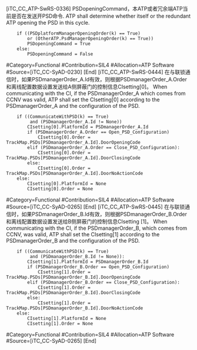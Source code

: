 ﻿
[iTC_CC_ATP-SwRS-0336]
PSDopeningCommand，本ATP或者冗余端ATP当前是否在发送开PSD命令.
ATP shall determine whether itself or the redundant ATP opening the PSD in this cycle.
```
	if ((PSDplatformManagerOpeningOrder(k) == True)
	    or (OtherATP.PsdManagerOpeningOrder(k) == True))
	    PSDopeningCommand = True
	else:
	    PSDopeningCommand = False
```
\#Category=Functional
\#Contribution=SIL4
\#Allocation=ATP Software
\#Source=[iTC_CC-SyAD-0230]
[End]
[iTC_CC_ATP-SwRS-0444]
在与联锁通信时，如果PSDmanagerOrder_A.Id有效，则根据PSDmanagerOrder_A.Order和离线配置数据设置发送给A侧屏蔽门的控制信息CIsetting[0]。
When communicating with the CI, if the PSDmanagerOrder_A which comes from CCNV was valid, ATP shall set the CIsetting[0] according to the PSDmanagerOrder_A and the configuration of the PSD.
```
	if ((CommunicateWithPSD(k) == True)
	     and (PSDmanagerOrder_A.Id != None))
	    CIsetting[0].PlatformId = PSDmanagerOrder_A.Id
	    if (PSDmanagerOrder_A.Order == Open_PSD_Configuration)
	        CIsetting[0].Order = TrackMap.PSDs[PSDmanagerOrder_A.Id].DoorOpeningCode
	    elif (PSDmanagerOrder_A.Order == Close_PSD_Configuration):
	        CIsetting[0].Order = TrackMap.PSDs[PSDmanagerOrder_A.Id].DoorClosingCode
	    else:
	        CIsetting[0].Order = TrackMap.PSDs[PSDmanagerOrder_A.Id].DoorNoActionCode
	else:
	    CIsetting[0].PlatformId = None
	    CIsetting[0].Order = None
```
\#Category=Functional
\#Contribution=SIL4
\#Allocation=ATP Software
\#Source=[iTC_CC-SyAD-0265]
[End]
[iTC_CC_ATP-SwRS-0445]
在与联锁通信时，如果PSDmanagerOrder_B.Id有效，则根据PSDmanagerOrder_B.Order和离线配置数据设置发送给B侧屏蔽门的控制信息CIsetting [1]。
When communicating with the CI, if the PSDmanagerOrder_B, which comes from CCNV, was valid, ATP shall set the CIsetting[1] according to the PSDmanagerOrder_B and the configuration of the PSD.
```
	if ((CommunicateWithPSD(k) == True)
	     and (PSDmanagerOrder_B.Id != None)):
	    CIsetting[1].PlatformId = PSDmanagerOrder_B.Id
	    if (PSDmanagerOrder_B.Order == Open_PSD_Configuration)
	        CIsetting[1].Order = TrackMap.PSDs[PSDmanagerOrder_B.Id].DoorOpeningCode
	    elif (PSDmanagerOrder_B.Order == Close_PSD_Configuration):
	        CIsetting[1].Order = TrackMap.PSDs[PSDmanagerOrder_B.Id].DoorClosingCode
	    else:
	        CIsetting[1].Order = TrackMap.PSDs[PSDmanagerOrder_B.Id].DoorNoActionCode
	else:
	    CIsetting[1].PlatformId = None
	    CIsetting[1].Order = None
```
\#Category=Functional
\#Contribution=SIL4
\#Allocation=ATP Software
\#Source=[iTC_CC-SyAD-0265]
[End]
